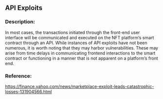 ## API Exploits

### Description:
In most cases, the transactions initiated through the front-end user interface will be communicated and executed on the NFT platform’s smart contract through an API. While instances of API exploits have not been numerous, it is worth noting that they may harbor vulnerabilities. These may arise from time delays in communicating frontend interactions to the smart contract or functioning in a manner that is not apparent on a platform’s front end.

### Reference:
https://finance.yahoo.com/news/marketplace-exploit-leads-catastrophic-losses-131904566.html